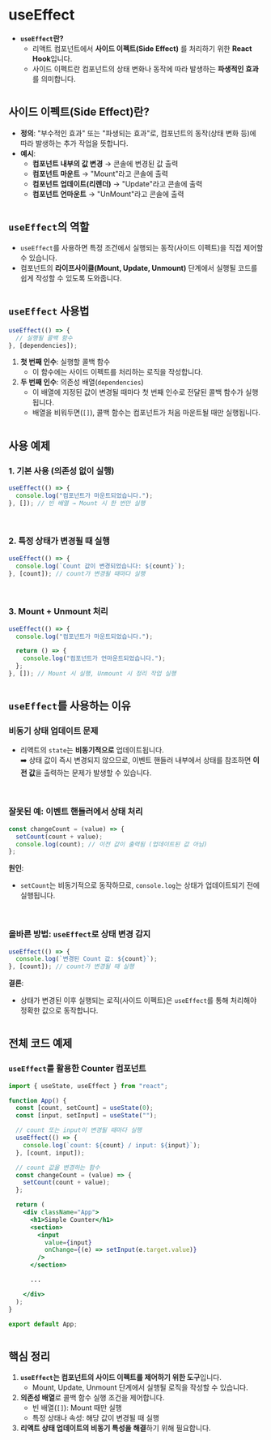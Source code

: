 # useEffect

- **`useEffect`란?**
  - 리액트 컴포넌트에서 **사이드 이펙트(Side Effect)** 를 처리하기 위한 **React Hook**입니다.
  - 사이드 이펙트란 컴포넌트의 상태 변화나 동작에 따라 발생하는 **파생적인 효과**를 의미합니다.
  
#

## 사이드 이펙트(Side Effect)란?

- **정의**: "부수적인 효과" 또는 "파생되는 효과"로, 컴포넌트의 동작(상태 변화 등)에 따라 발생하는 추가 작업을 뜻합니다.
- **예시**:
  - **컴포넌트 내부의 값 변경** → 콘솔에 변경된 값 출력
  - **컴포넌트 마운트** → "Mount"라고 콘솔에 출력
  - **컴포넌트 업데이트(리렌더)** → "Update"라고 콘솔에 출력
  - **컴포넌트 언마운트** → "UnMount"라고 콘솔에 출력

#

## `useEffect`의 역할

- `useEffect`를 사용하면 특정 조건에서 실행되는 동작(사이드 이펙트)을 직접 제어할 수 있습니다.
- 컴포넌트의 **라이프사이클(Mount, Update, Unmount)** 단계에서 실행될 코드를 쉽게 작성할 수 있도록 도와줍니다.

#

## `useEffect` 사용법

```jsx
useEffect(() => {
  // 실행될 콜백 함수
}, [dependencies]);
```

1. **첫 번째 인수**: 실행할 콜백 함수
   - 이 함수에는 사이드 이펙트를 처리하는 로직을 작성합니다.
2. **두 번째 인수**: 의존성 배열(`dependencies`)
   - 이 배열에 지정된 값이 변경될 때마다 첫 번째 인수로 전달된 콜백 함수가 실행됩니다.
   - 배열을 비워두면(`[]`), 콜백 함수는 컴포넌트가 처음 마운트될 때만 실행됩니다.

#

## 사용 예제

### 1. 기본 사용 (의존성 없이 실행)

```jsx
useEffect(() => {
  console.log("컴포넌트가 마운트되었습니다.");
}, []); // 빈 배열 → Mount 시 한 번만 실행
```

<br />

### 2. 특정 상태가 변경될 때 실행

```jsx
useEffect(() => {
  console.log(`Count 값이 변경되었습니다: ${count}`);
}, [count]); // count가 변경될 때마다 실행
```

<br />

### 3. Mount + Unmount 처리

```jsx
useEffect(() => {
  console.log("컴포넌트가 마운트되었습니다.");

  return () => {
    console.log("컴포넌트가 언마운트되었습니다.");
  };
}, []); // Mount 시 실행, Unmount 시 정리 작업 실행
```

# 

## `useEffect`를 사용하는 이유

### 비동기 상태 업데이트 문제
- 리액트의 `state`는 **비동기적으로** 업데이트됩니다.  
  ➡️ 상태 값이 즉시 변경되지 않으므로, 이벤트 핸들러 내부에서 상태를 참조하면 **이전 값**을 출력하는 문제가 발생할 수 있습니다.

<br />

### 잘못된 예: 이벤트 핸들러에서 상태 처리
```jsx
const changeCount = (value) => {
  setCount(count + value);
  console.log(count); // 이전 값이 출력됨 (업데이트된 값 아님)
};
```

**원인**:
- `setCount`는 비동기적으로 동작하므로, `console.log`는 상태가 업데이트되기 전에 실행됩니다.

<br />

### 올바른 방법: `useEffect`로 상태 변경 감지
```jsx
useEffect(() => {
  console.log(`변경된 Count 값: ${count}`);
}, [count]); // count가 변경될 때 실행
```

**결론**:
- 상태가 변경된 이후 실행되는 로직(사이드 이펙트)은 `useEffect`를 통해 처리해야 정확한 값으로 동작합니다.

# 

## 전체 코드 예제

### `useEffect`를 활용한 Counter 컴포넌트

```jsx
import { useState, useEffect } from "react";

function App() {
  const [count, setCount] = useState(0);
  const [input, setInput] = useState("");

  // count 또는 input이 변경될 때마다 실행
  useEffect(() => {
    console.log(`count: ${count} / input: ${input}`);
  }, [count, input]);

  // count 값을 변경하는 함수
  const changeCount = (value) => {
    setCount(count + value);
  };

  return (
    <div className="App">
      <h1>Simple Counter</h1>
      <section>
        <input
          value={input}
          onChange={(e) => setInput(e.target.value)}
        />
      </section>

      ...

    </div>
  );
}

export default App;
```

# 

## 핵심 정리

1. **`useEffect`는 컴포넌트의 사이드 이펙트를 제어하기 위한 도구**입니다.
   - Mount, Update, Unmount 단계에서 실행될 로직을 작성할 수 있습니다.
2. **의존성 배열**로 콜백 함수 실행 조건을 제어합니다.
   - 빈 배열(`[]`): Mount 때만 실행
   - 특정 상태나 속성: 해당 값이 변경될 때 실행
3. **리액트 상태 업데이트의 비동기 특성을 해결**하기 위해 필요합니다. 
